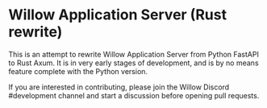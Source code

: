 # Willow Application Server (Rust rewrite)

This is an attempt to rewrite Willow Application Server from Python FastAPI to Rust Axum. It is in very early stages of development, and is by no means feature complete with the Python version.

If you are interested in contributing, please join the Willow Discord #development channel and start a discussion before opening pull requests.
